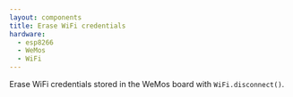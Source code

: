 ```yaml
---
layout: components
title: Erase WiFi credentials
hardware:
  - esp8266
  - WeMos
  - WiFi
---
```


Erase WiFi credentials stored in the WeMos board with `WiFi.disconnect()`.
